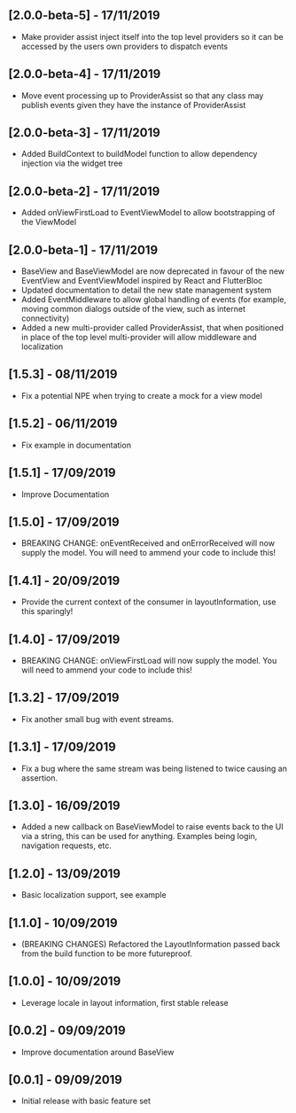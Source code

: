 ## [2.0.0-beta-5] - 17/11/2019
* Make provider assist inject itself into the top level providers so it can be accessed by the users own providers to dispatch events

## [2.0.0-beta-4] - 17/11/2019
* Move event processing up to ProviderAssist so that any class may publish events given they have the instance of ProviderAssist

## [2.0.0-beta-3] - 17/11/2019
* Added BuildContext to buildModel function to allow dependency injection via the widget tree

## [2.0.0-beta-2] - 17/11/2019
* Added onViewFirstLoad to EventViewModel to allow bootstrapping of the ViewModel

## [2.0.0-beta-1] - 17/11/2019
* BaseView and BaseViewModel are now deprecated in favour of the new EventView and EventViewModel inspired by React and FlutterBloc
* Updated documentation to detail the new state management system
* Added EventMiddleware to allow global handling of events (for example, moving common dialogs outside of the view, such as internet connectivity)
* Added a new multi-provider called ProviderAssist, that when positioned in place of the top level multi-provider will allow middleware and localization

## [1.5.3] - 08/11/2019
* Fix a potential NPE when trying to create a mock for a view model

## [1.5.2] - 06/11/2019
* Fix example in documentation

## [1.5.1] - 17/09/2019
* Improve Documentation

## [1.5.0] - 17/09/2019
* BREAKING CHANGE: onEventReceived and onErrorReceived will now supply the model. You will need to ammend your code to include this!

## [1.4.1] - 20/09/2019
* Provide the current context of the consumer in layoutInformation, use this sparingly!

## [1.4.0] - 17/09/2019
* BREAKING CHANGE: onViewFirstLoad will now supply the model. You will need to ammend your code to include this!

## [1.3.2] - 17/09/2019
* Fix another small bug with event streams.

## [1.3.1] - 17/09/2019
* Fix a bug where the same stream was being listened to twice causing an assertion.

## [1.3.0] - 16/09/2019
* Added a new callback on BaseViewModel to raise events back to the UI via a string, this can be used for anything. Examples being login, navigation requests, etc.

## [1.2.0] - 13/09/2019
* Basic localization support, see example

## [1.1.0] - 10/09/2019
* (BREAKING CHANGES) Refactored the LayoutInformation passed back from the build function to be more futureproof.

## [1.0.0] - 10/09/2019
* Leverage locale in layout information, first stable release

## [0.0.2] - 09/09/2019
* Improve documentation around BaseView

## [0.0.1] - 09/09/2019
* Initial release with basic feature set
